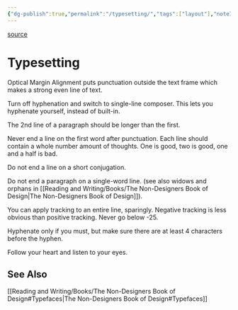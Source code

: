 ```yaml
---
{"dg-publish":true,"permalink":"/typesetting/","tags":["layout"],"noteIcon":1}
---
```


[source](https://twitter.com/daishugars/status/1524377497042927616)

# Typesetting

Optical Margin Alignment puts punctuation outside the text frame which makes a strong even line of text.

Turn off hyphenation and switch to single-line composer. This lets you hyphenate yourself, instead of built-in.

The 2nd line of a paragraph should be longer than the first.

Never end a line on the first word after punctuation. Each line should contain a whole number amount of thoughts. One is good, two is good, one and a half is bad.

Do not end a line on a short conjugation. 

Do not end a paragraph on a single-word line. (see also widows and orphans in [[Reading and Writing/Books/The Non-Designers Book of Design\|The Non-Designers Book of Design]]). 

You can apply tracking to an entire line, sparingly. Negative tracking is less obvious than positive tracking. Never go below -25.

Hyphenate only if you must, but make sure there are at least 4 characters before the hyphen.

Follow your heart and listen to your eyes.

## See Also
[[Reading and Writing/Books/The Non-Designers Book of Design#Typefaces\|The Non-Designers Book of Design#Typefaces]]